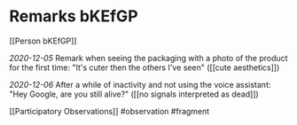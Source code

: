 # Remarks bKEfGP
[[Person bKEfGP]]

*2020-12-05*
Remark when seeing the packaging with a photo of the product for the first time: "It's cuter then the others I've seen" ([[cute aesthetics]])

*2020-12-06*
After a while of inactivity and not using the voice assistant: "Hey Google, are you still alive?" ([[no signals interpreted as dead]])

[[Participatory Observations]] #observation #fragment